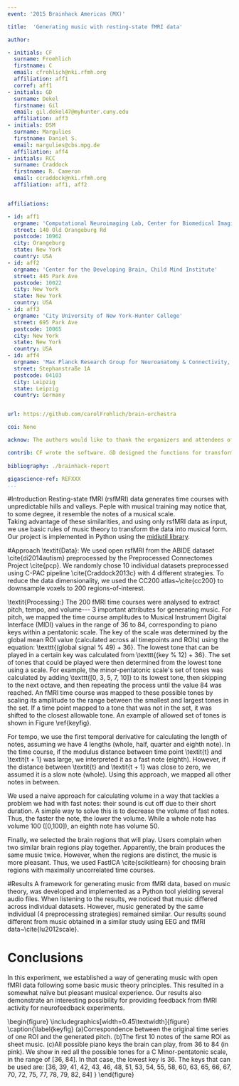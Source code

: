 ```yaml
---
event: '2015 Brainhack Americas (MX)'

title:  'Generating music with resting-state fMRI data'

author:

- initials: CF
  surname: Froehlich
  firstname: C
  email: cfrohlich@nki.rfmh.org
  affiliation: aff1
  corref: aff1
- initials: GD
  surname: Dekel
  firstname: Gil
  email: gil.dekel47@myhunter.cuny.edu
  affiliation: aff3
- initials: DSM
  surname: Margulies
  firstname: Daniel S.
  email: margulies@cbs.mpg.de
  affiliation: aff4
- initials: RCC
  surname: Craddock
  firstname: R. Cameron
  email: ccraddock@nki.rfmh.org
  affiliation: aff1, aff2


affiliations: 

- id: aff1
  orgname: 'Computational Neuroimaging Lab, Center for Biomedical Imaging and Neuromodulation, Nathan Kline Institute for Psychiatric Research'
  street: 140 Old Orangeburg Rd
  postcode: 10962
  city: Orangeburg
  state: New York
  country: USA
- id: aff2
  orgname: 'Center for the Developing Brain, Child Mind Institute'
  street: 445 Park Ave
  postcode: 10022
  city: New York
  state: New York
  country: USA
- id: aff3
  orgname: 'City University of New York-Hunter College'
  street: 695 Park Ave
  postcode: 10065
  city: New York
  state: New York
  country: USA
- id: aff4
  orgname: 'Max Planck Research Group for Neuroanatomy & Connectivity, Max Planck Institute for Human Cognitive and Brain Sciences'
  street: Stephanstraße 1A
  postcode: 04103
  city: Leipzig
  state: Leipzig
  country: Germany


url: https://github.com/carolFrohlich/brain-orchestra

coi: None

acknow: The authors would like to thank the organizers and attendees of Brainhack MX.

contrib: CF wrote the software. GD designed the functions for transforming the data to midi. DSM pick the algorithm that chooses ROIs, and CF and RCC wrote the report.
  
bibliography: ./brainhack-report

gigascience-ref: REFXXX
...
```


#Introduction
Resting-state fMRI (rsfMRI) data generates time courses with unpredictable hills and valleys. Peple with musical training may notice that, to some degree, it resemble the notes of a musical scale.  
Taking advantage of these similarities, and using only rsfMRI data as input, we use basic rules of music theory to transform the data into musical form.
Our project is implemented in Python using the [midiutil library](https://code.google.com/p/midiutil/).

#Approach
\textit{Data}: We used open rsfMRI from the ABIDE dataset \cite{di2014autism} preprocessed by the Preprocessed Connectomes Project \cite{pcp}.
We randomly chose 10 individual datasets preprocessed using C-PAC pipeline \cite{Craddock2013c} with 4 different strategies.
To reduce the data dimensionality, we used the CC200 atlas~\cite{cc200} to downsample voxels to 200 regions-of-interest.

\textit{Processing:} The 200 fMRI time courses were analysed to extract pitch, tempo, and volume--- 3 important attributes for generating music. For pitch, we mapped the time course amplitudes to Musical Instrument Digital Interface (MIDI) values in the range of 36 to 84, corresponding to piano keys within a pentatonic scale. The key of the scale was determined by the global mean ROI value (calculated across all timepoints and ROIs) using the equation: \texttt{(global signal \% 49) + 36}. The lowest tone that can be played in a certain key was calculated from \texttt{(key \% 12) + 36}. The set of tones that could be played were then determined from the lowest tone using a scale. For example, the minor-pentatonic scale's set of tones was calculated by adding \texttt{[0, 3, 5, 7, 10]} to its lowest tone, then skipping to the next octave, and then repeating the process until the value 84 was reached. An fMRI time course was mapped to these possible tones by scaling its amplitude to the range between the smallest and largest tones in the set. If a time point mapped to a tone that was not in the set, it was shifted to the closest allowable tone.
An example of allowed set of tones is shown in Figure \ref{keyfig}.

For tempo, we use the first temporal derivative for calculating the length of notes, assuming we have 4 lengths (whole, half, quarter and eighth note). In the time course, if the modulus distance between time point \textit{t}  and \textit{t + 1} was large, we interpreted it as a fast note (eighth). However, if the distance between \textit{t} and \textit{t + 1} was close to zero, we assumed it is a slow note (whole). Using this approach, we mapped all other notes in between. 

We used a naive approach for calculating volume in a way that tackles a problem we had with fast notes: their sound is cut off due to their short duration. A simple way to solve this is to decrease the volume of fast notes. Thus, the faster the note, the lower the volume. While a whole note has volume 100 ([0,100]), an eighth note has volume 50.

Finally, we selected the brain regions that will play. Users complain when two similar brain regions play together. Apparently, the brain produces the same music twice. However, when the regions are distinct, the music is more pleasant. Thus, we used FastICA \cite{scikitlearn} for choosing brain regions with maximally uncorrelated time courses. 

#Results
A framework for generating music from fMRI data, based on music theory, was developed and implemented as a Python tool yielding several audio files. When listening to the results, we noticed that music differed across individual datasets. However, music generated by the same individual (4 preprocessing strategies) remained similar. Our results sound different from music obtained in a similar study using EEG and fMRI data~\cite{lu2012scale}.


# Conclusions
In this experiment, we established a way of generating music with open fMRI data following some basic music theory principles. This resulted in a somewhat naïve but pleasant musical experience. Our results also demonstrate an interesting possibility for providing feedback from fMRI activity for neurofeedback experiments.


\begin{figure}
  \includegraphics[width=0.45\textwidth]{figure}
  \caption{\label{keyfig}
  (a)Correspondence between the original time series of one ROI and the generated pitch.
  (b)The first 10 notes of the same ROI as sheet music.
  (c)All possible piano keys the brain can play, from 36 to 84 (in pink).
    We show in red all the possible tones for a C Minor-pentatonic scale, in the range of [36, 84].
    In that case, the lowest key is 36.
    The keys that can be used are: [36, 39, 41, 42, 43, 46, 48, 51, 53, 54, 55, 58, 60, 63, 65, 66, 67, 70, 72, 75, 77, 78, 79, 82, 84]
      }
\end{figure}
